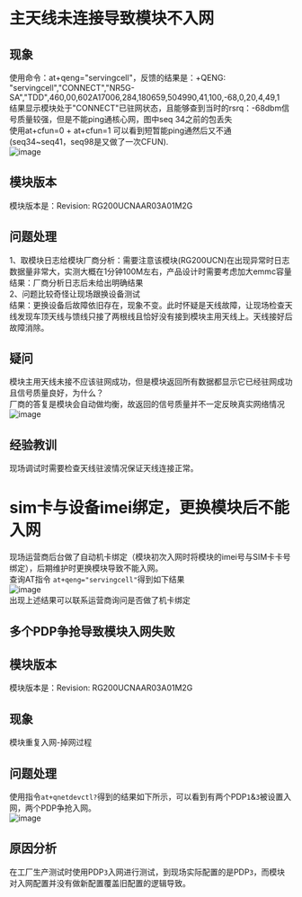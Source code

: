 # 主天线未连接导致模块不入网
## 现象
使用命令：at+qeng="servingcell"，反馈的结果是：+QENG: "servingcell","CONNECT","NR5G-SA","TDD",460,00,602A17006,284,180659,504990,41,100,-68,0,20,4,49,1  
结果显示模块处于"CONNECT"已驻网状态，且能够查到当时的rsrq：-68dbm信号质量较强，但是不能ping通核心网，图中seq 34之前的包丢失  
使用at+cfun=0 + at+cfun=1 可以看到短暂能ping通然后又不通(seq34~seq41，seq98是又做了一次CFUN).  
![image](https://github.com/grow-man/MyLearningRecorder/assets/52662997/94c8d00a-cf2d-4910-8e82-87a298e546d3)

## 模块版本
模块版本是：Revision: RG200UCNAAR03A01M2G  

## 问题处理
1、取模块日志给模块厂商分析：需要注意该模块(RG200UCN)在出现异常时日志数据量非常大，实测大概在1分钟100M左右，产品设计时需要考虑加大emmc容量  
  结果：厂商分析日志后未给出明确结果  
2、问题比较奇怪让现场跟换设备测试  
  结果：更换设备后故障依旧存在，现象不变。此时怀疑是天线故障，让现场检查天线发现车顶天线与馈线只接了两根线且恰好没有接到模块主用天线上。天线接好后故障消除。  

## 疑问
模块主用天线未接不应该驻网成功，但是模块返回所有数据都显示它已经驻网成功且信号质量良好，为什么？  
厂商的答复是模块会自动做均衡，故返回的信号质量并不一定反映真实网络情况  
![image](https://github.com/grow-man/MyLearningRecorder/assets/52662997/3b88855f-5a59-49b1-8162-0c39be3d1190)  

## 经验教训
现场调试时需要检查天线驻波情况保证天线连接正常。  

# sim卡与设备imei绑定，更换模块后不能入网  
现场运营商后台做了自动机卡绑定（模块初次入网时将模块的imei号与SIM卡卡号绑定），后期维护时更换模块导致不能入网。  
查询AT指令 `at+qeng="servingcell"`得到如下结果  
![image](https://github.com/grow-man/MyLearningRecorder/assets/52662997/5c4c7a8c-698b-49c6-8600-87ef6e86d265)  
出现上述结果可以联系运营商询问是否做了机卡绑定

## 多个PDP争抢导致模块入网失败  
## 模块版本  
模块版本是：Revision: RG200UCNAAR03A01M2G  
## 现象  
模块重复入网-掉网过程  
## 问题处理  
使用指令`at+qnetdevctl?`得到的结果如下所示，可以看到有两个PDP`1`&`3`被设置入网，两个PDP争抢入网。  
![image](https://github.com/grow-man/MyLearningRecorder/assets/52662997/8250082c-6004-4b95-9b92-6752ecb43700)

## 原因分析  
在工厂生产测试时使用PDP`3`入网进行测试，到现场实际配置的是PDP`3`，而模块对入网配置并没有做新配置覆盖旧配置的逻辑导致。
